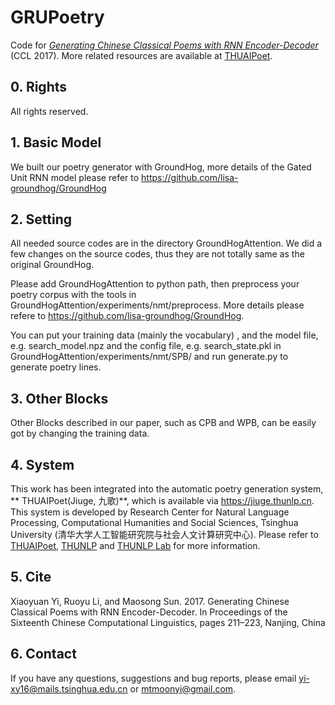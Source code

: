 # GRUPoetry
Code for [*Generating Chinese Classical Poems with RNN Encoder-Decoder*](https://link.springer.com/chapter/10.1007/978-3-319-69005-6_18) (CCL 2017). More related resources are available at [THUAIPoet](https://github.com/THUNLP-AIPoet).

## 0. Rights ##
All rights reserved.

## 1. Basic Model ##

We built our poetry generator with GroundHog, more details of the Gated Unit RNN model please refer to <https://github.com/lisa-groundhog/GroundHog>

## 2. Setting ##

All needed source codes are in the directory GroundHogAttention. We did a few changes on the source codes, thus they are not totally same as the original GroundHog.

Please add GroundHogAttention to python path, then preprocess your poetry corpus with the tools in GroundHogAttention/experiments/nmt/preprocess. More details please refere to <https://github.com/lisa-groundhog/GroundHog>.

You can put your training data (mainly the vocabulary) , and the model file, e.g. search_model.npz and the config file, e.g. search_state.pkl in GroundHogAttention/experiments/nmt/SPB/ and run generate.py to generate poetry lines.

## 3. Other Blocks ##
Other Blocks described in our paper, such as CPB and WPB, can be easily got by changing the training data.

## 4. System
This work has been integrated into the automatic poetry generation system, ** THUAIPoet(Jiuge, 九歌)**, which is available via https://jiuge.thunlp.cn.  This system is developed by Research Center for Natural Language Processing, Computational Humanities and Social Sciences, Tsinghua University (清华大学人工智能研究院与社会人文计算研究中心). Please refer to [THUAIPoet](https://github.com/THUNLP-AIPoet), [THUNLP](https://github.com/thunlp) and [THUNLP Lab](http://nlp.csai.tsinghua.edu.cn/site2/) for more information.

## 5. Cite ##
Xiaoyuan Yi, Ruoyu Li, and Maosong Sun. 2017. Generating Chinese Classical Poems with RNN Encoder-Decoder. In Proceedings of the Sixteenth Chinese Computational Linguistics, pages 211–223, Nanjing, China

## 6. Contact ##
If you have any questions, suggestions and bug reports, please email yi-xy16@mails.tsinghua.edu.cn or mtmoonyi@gmail.com.
